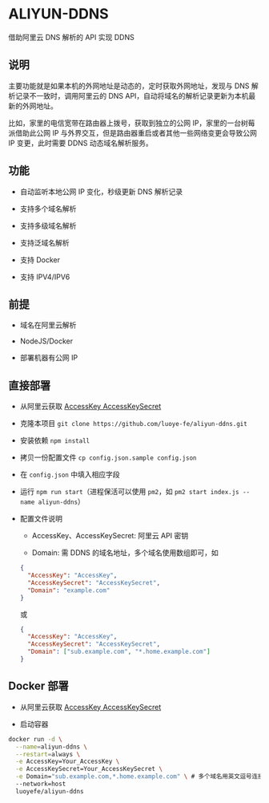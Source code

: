 ALIYUN-DDNS
===============

借助阿里云 DNS 解析的 API 实现 DDNS

## 说明

主要功能就是如果本机的外网地址是动态的，定时获取外网地址，发现与 DNS 解析记录不一致时，调用阿里云的 DNS API，自动将域名的解析记录更新为本机最新的外网地址。

比如，家里的电信宽带在路由器上拨号，获取到独立的公网 IP，家里的一台树莓派借助此公网 IP 与外界交互，但是路由器重启或者其他一些网络变更会导致公网 IP 变更，此时需要 DDNS 动态域名解析服务。

## 功能

* 自动监听本地公网 IP 变化，秒级更新 DNS 解析记录

* 支持多个域名解析

* 支持多级域名解析

* 支持泛域名解析

* 支持 Docker

* 支持 IPV4/IPV6

## 前提

* 域名在阿里云解析

* NodeJS/Docker

* 部署机器有公网 IP

## 直接部署

* 从阿里云获取 [AccessKey AccessKeySecret](https://ak-console.aliyun.com/#/accesskey)

* 克隆本项目 `git clone https://github.com/luoye-fe/aliyun-ddns.git`

* 安装依赖 `npm install`

* 拷贝一份配置文件 `cp config.json.sample config.json`

* 在 `config.json` 中填入相应字段

* 运行 `npm run start`（进程保活可以使用 `pm2`，如 `pm2 start index.js --name aliyun-ddns`）

* 配置文件说明

  * AccessKey、AccessKeySecret: 阿里云 API 密钥

  * Domain: 需 DDNS 的域名地址，多个域名使用数组即可，如

  ```json
  {
    "AccessKey": "AccessKey",
    "AccessKeySecret": "AccessKeySecret",
    "Domain": "example.com"
  }
  ```

  或

  ```json
  {
    "AccessKey": "AccessKey",
    "AccessKeySecret": "AccessKeySecret",
    "Domain": ["sub.example.com", "*.home.example.com"]
  }
  ```

## Docker 部署

* 从阿里云获取 [AccessKey AccessKeySecret](https://ak-console.aliyun.com/#/accesskey)

* 启动容器

```bash
docker run -d \
  --name=aliyun-ddns \
  --restart=always \
  -e AccessKey=Your_AccessKey \
  -e AccessKeySecret=Your_AccessKeySecret \
  -e Domain="sub.example.com,*.home.example.com" \ # 多个域名用英文逗号连接
  --network=host
  luoyefe/aliyun-ddns
```
